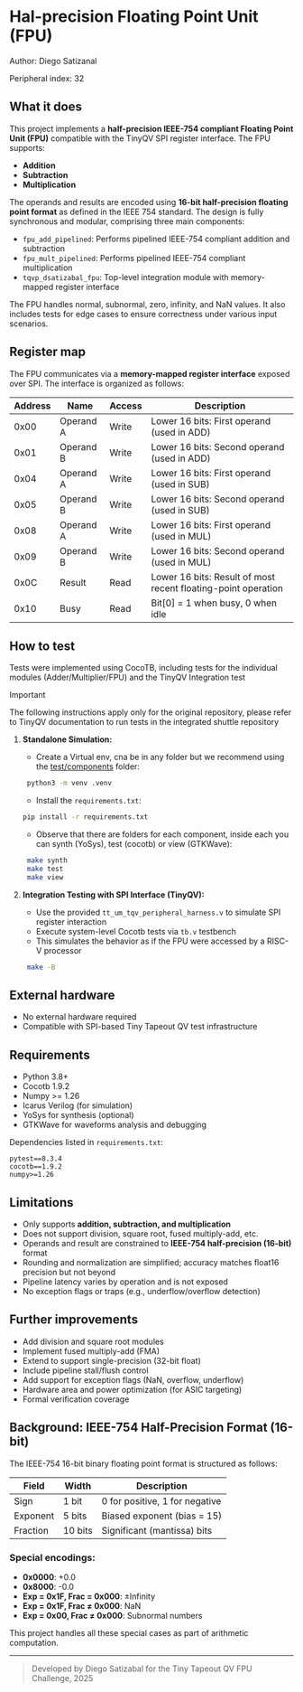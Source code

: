 # Hal-precision Floating Point Unit (FPU)

Author: Diego Satizanal

Peripheral index: 32

## What it does

This project implements a **half-precision IEEE-754 compliant Floating Point Unit (FPU)** compatible with the TinyQV SPI register interface. The FPU supports:

- **Addition**
- **Subtraction**
- **Multiplication**

The operands and results are encoded using **16-bit half-precision floating point format** as defined in the IEEE 754 standard. The design is fully synchronous and modular, comprising three main components:

- `fpu_add_pipelined`: Performs pipelined IEEE-754 compliant addition and subtraction
- `fpu_mult_pipelined`: Performs pipelined IEEE-754 compliant multiplication
- `tqvp_dsatizabal_fpu`: Top-level integration module with memory-mapped register interface

The FPU handles normal, subnormal, zero, infinity, and NaN values. It also includes tests for edge cases to ensure correctness under various input scenarios.

## Register map

The FPU communicates via a **memory-mapped register interface** exposed over SPI. The interface is organized as follows:

| Address | Name      | Access | Description                                                   |
| ------- | --------- | ------ | ------------------------------------------------------------- |
| 0x00    | Operand A | Write  | Lower 16 bits: First operand (used in ADD)                    |
| 0x01    | Operand B | Write  | Lower 16 bits: Second operand (used in ADD)                   |
| 0x04    | Operand A | Write  | Lower 16 bits: First operand (used in SUB)                    |
| 0x05    | Operand B | Write  | Lower 16 bits: Second operand (used in SUB)                   |
| 0x08    | Operand A | Write  | Lower 16 bits: First operand (used in MUL)                    |
| 0x09    | Operand B | Write  | Lower 16 bits: Second operand (used in MUL)                   |
| 0x0C    | Result    | Read   | Lower 16 bits: Result of most recent floating-point operation |
| 0x10    | Busy      | Read   | Bit[0] = 1 when busy, 0 when idle                             |

## How to test

Tests were implemented using CocoTB, including tests for the individual modules (Adder/Multiplier/FPU) and the TinyQV Integration test

> [!IMPORTANT]  
> The following instructions apply only for the original repository, please refer to TinyQV documentation to run tests in the integrated shuttle repository

1. **Standalone Simulation:**

   - Create a Virtual env, cna be in any folder but we recommend using the [test/components](/test/components/) folder:
    ```bash
     python3 -m venv .venv
     ```
   - Install the `requirements.txt`:
    ```bash
    pip install -r requirements.txt
    ```
   - Observe that there are folders for each component, inside each you can synth (YoSys), test (cocotb) or view (GTKWave):
    ```bash
     make synth
     make test
     make view
     ```

2. **Integration Testing with SPI Interface (TinyQV):**

   - Use the provided `tt_um_tqv_peripheral_harness.v` to simulate SPI register interaction
   - Execute system-level Cocotb tests via `tb.v` testbench
   - This simulates the behavior as if the FPU were accessed by a RISC-V processor

    ```bash
     make -B
     ```

## External hardware

- No external hardware required
- Compatible with SPI-based Tiny Tapeout QV test infrastructure

## Requirements

- Python 3.8+
- Cocotb 1.9.2
- Numpy >= 1.26
- Icarus Verilog (for simulation)
- YoSys for synthesis (optional)
- GTKWave for waveforms analysis and debugging

Dependencies listed in `requirements.txt`:

```text
pytest==8.3.4
cocotb==1.9.2
numpy>=1.26
```

## Limitations

- Only supports **addition, subtraction, and multiplication**
- Does not support division, square root, fused multiply-add, etc.
- Operands and result are constrained to **IEEE-754 half-precision (16-bit)** format
- Rounding and normalization are simplified; accuracy matches float16 precision but not beyond
- Pipeline latency varies by operation and is not exposed
- No exception flags or traps (e.g., underflow/overflow detection)

## Further improvements

- Add division and square root modules
- Implement fused multiply-add (FMA)
- Extend to support single-precision (32-bit float)
- Include pipeline stall/flush control
- Add support for exception flags (NaN, overflow, underflow)
- Hardware area and power optimization (for ASIC targeting)
- Formal verification coverage

## Background: IEEE-754 Half-Precision Format (16-bit)

The IEEE-754 16-bit binary floating point format is structured as follows:

| Field    | Width   | Description                    |
| -------- | ------- | ------------------------------ |
| Sign     | 1 bit   | 0 for positive, 1 for negative |
| Exponent | 5 bits  | Biased exponent (bias = 15)    |
| Fraction | 10 bits | Significant (mantissa) bits    |

### Special encodings:

- **0x0000**: +0.0
- **0x8000**: -0.0
- **Exp = 0x1F, Frac = 0x000**: ±Infinity
- **Exp = 0x1F, Frac ≠ 0x000**: NaN
- **Exp = 0x00, Frac ≠ 0x000**: Subnormal numbers

This project handles all these special cases as part of arithmetic computation.

---

> Developed by Diego Satizabal for the Tiny Tapeout QV FPU Challenge, 2025

